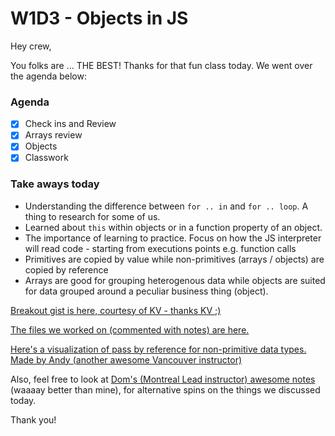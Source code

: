 # W1D3 - Objects in JS

Hey crew,

You folks are ... THE BEST! Thanks for that fun class today. We went over the agenda below:

### Agenda
- [x] Check ins and Review
- [x] Arrays review
- [x] Objects
- [x] Classwork

### Take aways today

- Understanding the difference between `for .. in` and `for .. loop`. A thing to research for some of us.
- Learned about `this` within objects or in a function property of an object.
- The importance of learning to practice. Focus on how the JS interpreter will read code - starting from executions points e.g. function calls
- Primitives are copied by value while non-primitives (arrays / objects) are copied by reference
- Arrays are good for grouping heterogenous data while objects are suited for data grouped around a peculiar business thing (object).

[Breakout gist is here, courtesy of KV - thanks KV ;)](https://gist.github.com/hafbau/ffc28b276c621127c4c6b80e51e86e69)

[The files we worked on (commented with notes) are here.](https://github.com/hafbau/lecture_notes/w1d3)

[Here's a visualization of pass by reference for non-primitive data types. Made by Andy (another awesome Vancouver instructor)](http://pythontutor.com/javascript.html#code=const%20myObj%20%3D%20%7B%20name%3A%20'Alice'%20%7D%3B%0A%0Aconst%20changeName%20%3D%20function%28obj%29%20%7B%0A%20%20obj.name%20%3D%20'Bob'%3B%0A%20%20console.log%28'inside',%20obj.name%29%3B%0A%7D%3B%0A%0AchangeName%28myObj%29%3B%0Aconsole.log%28'outside',%20myObj.name%29%3B&mode=edit&origin=opt-frontend.js&py=js&rawInputLstJSON=%5B%5D)

Also, feel free to look at [Dom's (Montreal Lead instructor) awesome notes](https://gist.github.com/DominicTremblay/246f70931394316eaaa81d5a3e6b30d7) (waaaay better than mine), for alternative spins on the things we discussed today.

Thank you!